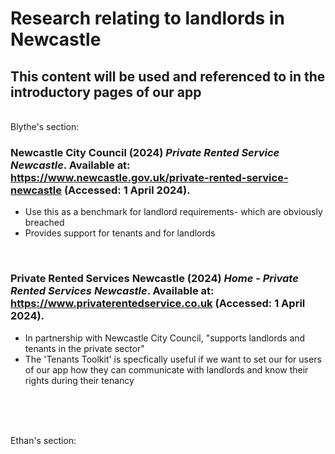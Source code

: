 # Research relating to landlords in Newcastle
 ## This content will be used and referenced to in the introductory pages of our app
 <br>
Blythe's section:
<br>

 ### Newcastle City Council (2024) *Private Rented Service Newcastle*. Available at: https://www.newcastle.gov.uk/private-rented-service-newcastle (Accessed: 1 April 2024).
- Use this as a benchmark for landlord requirements- which are obviously breached
- Provides support for tenants and for landlords
<br>

### Private Rented Services Newcastle (2024) *Home - Private Rented Services Newcastle*. Available at: https://www.privaterentedservice.co.uk (Accessed: 1 April 2024).
- In partnership with Newcastle City Council, "supports landlords and tenants in the private sector"
- The 'Tenants Toolkit' is specfically useful if we want to set our for users of our app how they can communicate with landlords and know their rights during their tenancy

<br>

<br>

<br>

Ethan's section:
<br>


 
